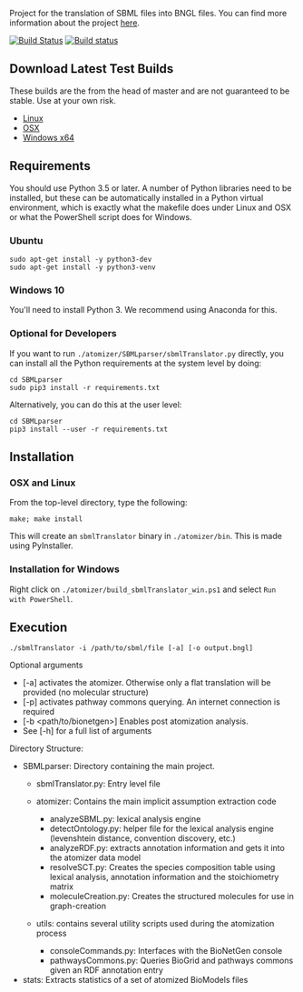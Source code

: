 Project for the translation of SBML files into BNGL files. You can find more
information about the project [here](https://ruleworld.github.io/atomizer/).

[![Build Status](https://travis-ci.org/RuleWorld/atomizer.svg?branch=master)](https://travis-ci.org/RuleWorld/atomizer) [![Build status](https://ci.appveyor.com/api/projects/status/bst5csm5vyo1q0vp?svg=true)](https://ci.appveyor.com/project/jczech/atomizer)

## Download Latest Test Builds

These builds are the from the head of master and are not guaranteed to be
stable. Use at your own risk.

* [Linux](https://bintray.com/jczech/atomizer/download_file?file_path=sbmlTranslator_linux)
* [OSX](https://bintray.com/jczech/atomizer/download_file?file_path=sbmlTranslator_osx)
* [Windows x64](https://bintray.com/jczech/atomizer/download_file?file_path=sbmlTranslator_win.zip)

## Requirements

You should use Python 3.5 or later. A number of Python libraries need to be
installed, but these can be automatically installed in a Python virtual
environment, which is exactly what the makefile does under Linux and OSX or
what the PowerShell script does for Windows.

### Ubuntu

    sudo apt-get install -y python3-dev
    sudo apt-get install -y python3-venv

### Windows 10

You'll need to install Python 3. We recommend using Anaconda for this.

### Optional for Developers

If you want to run `./atomizer/SBMLparser/sbmlTranslator.py` directly, you can
install all the Python requirements at the system level by doing:

    cd SBMLparser
    sudo pip3 install -r requirements.txt

Alternatively, you can do this at the user level:

    cd SBMLparser
    pip3 install --user -r requirements.txt

## Installation 

### OSX and Linux

From the top-level directory, type the following:

    make; make install

This will create an `sbmlTranslator` binary in `./atomizer/bin`. This is made
using PyInstaller.

### Installation for Windows

Right click on `./atomizer/build_sbmlTranslator_win.ps1` and select `Run with
PowerShell`.

## Execution

    ./sbmlTranslator -i /path/to/sbml/file [-a] [-o output.bngl]

Optional arguments
- [-a] activates the atomizer. Otherwise only a flat translation will be provided (no molecular structure)
- [-p] activates pathway commons querying. An internet connection is required
- [-b <path/to/bionetgen>] Enables post atomization analysis.
- See [-h] for a full list of arguments


Directory Structure:
- SBMLparser: Directory containing the main project.
    - sbmlTranslator.py: Entry level file
    - atomizer: Contains the main implicit assumption extraction code
        - analyzeSBML.py: lexical analysis engine
        - detectOntology.py: helper file for the lexical analysis engine
          (levenshtein distance, convention discovery, etc.)
        - analyzeRDF.py: extracts annotation information and gets it into the
          atomizer data model
        - resolveSCT.py: Creates the species composition table using lexical
          analysis, annotation information and the stoichiometry matrix
        - moleculeCreation.py: Creates the structured molecules for use in
          graph-creation

    - utils: contains several utility scripts used during the atomization process
        - consoleCommands.py: Interfaces with the BioNetGen console
        - pathwaysCommons.py: Queries BioGrid and pathways commons given an RDF annotation entry
- stats: Extracts statistics of a set of atomized BioModels files
